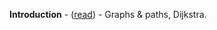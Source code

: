 <b>Introduction</b> - (<a href="https://towardsdatascience.com/graphs-paths-dijkstra-4d8b356ad6fa" target="_blank">read</a>) - Graphs & paths, Dijkstra.
